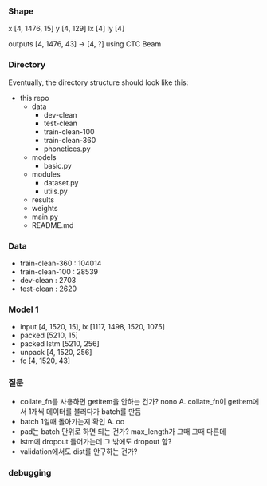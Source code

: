 ### Shape
x [4, 1476, 15]
y [4, 129]
lx [4]
ly [4]

outputs [4, 1476, 43] -> [4, ?] using CTC Beam

### Directory
Eventually, the directory structure should look like this:

* this repo
  * data
    * dev-clean
    * test-clean
    * train-clean-100
    * train-clean-360
    * phonetices.py
  * models
    * basic.py
  * modules
    * dataset.py
    * utils.py
  * results
  * weights
  * main.py
  * README.md

### Data
- train-clean-360 : 104014
- train-clean-100 : 28539
- dev-clean : 2703
- test-clean : 2620

### Model 1 
- input [4, 1520, 15], lx [1117, 1498, 1520, 1075]
- packed [5210, 15]
- packed lstm [5210, 256]
- unpack [4, 1520, 256]
- fc [4, 1520, 43]

### 질문
- collate_fn를 사용하면 getitem을 안하는 건가? nono 
    A. collate_fn이 getitem에서 1개씩 데이터를 불러다가 batch를 만듬    
- batch 1일때 돌아가는지 확인
    A. oo
- pad는 batch 단위로 하면 되는 건가? max_length가 그때 그때 다른데
- lstm에 dropout 들어가는데 그 밖에도 dropout 함?
- validation에서도 dist를 안구하는 건가?

### debugging
